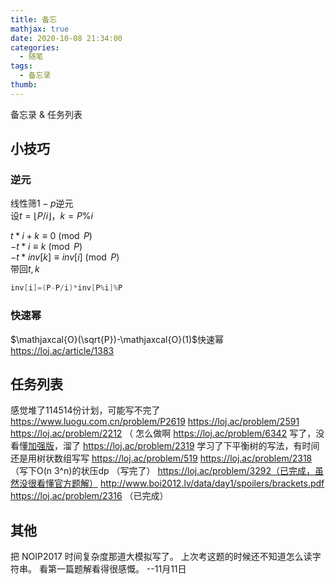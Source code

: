 ```yaml
---
title: 备忘
mathjax: true
date: 2020-10-08 21:34:00
categories: 
  - 随笔
tags: 
  - 备忘录
thumb: 
---
```



备忘录 & 任务列表

## 小技巧
### 逆元
线性筛$1-p$逆元  
设$t=\lfloor P /i\rfloor$，$k=P\%i$  

$t*i+k\equiv 0 \pmod {P}$  
$-t*i\equiv k \pmod {P}$  
$-t*inv[k]\equiv  inv[i]\pmod {P}$  
带回$t,k$
```cpp
inv[i]=(P-P/i)*inv[P%i]%P
```

### 快速幂
$\mathjaxcal{O}(\sqrt{P})-\mathjaxcal{O}(1)$快速幂
https://loj.ac/article/1383

## 任务列表
感觉堆了114514份计划，可能写不完了
https://www.luogu.com.cn/problem/P2619
https://loj.ac/problem/2591
https://loj.ac/problem/2212 （ 怎么做啊
https://loj.ac/problem/6342 写了，没看懂[加强版](https://loj.ac/problem/6630)，溜了
https://loj.ac/problem/2319 学习了下平衡树的写法，有时间还是用树状数组写写
https://loj.ac/problem/519
https://loj.ac/problem/2318 （写下O(n 3^n)的状压dp （写完了）
https://loj.ac/problem/3292（已完成，虽然没很看懂官方题解）
http://www.boi2012.lv/data/day1/spoilers/brackets.pdf
https://loj.ac/problem/2316 （已完成）

## 其他
把 NOIP2017 时间复杂度那道大模拟写了。
上次考这题的时候还不知道怎么读字符串。
看第一篇题解看得很感慨。 --11月11日